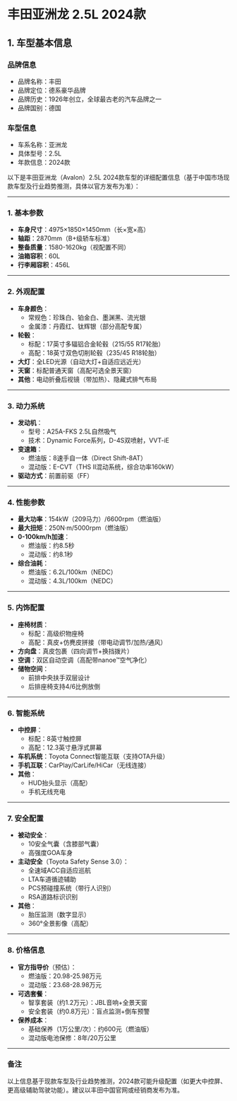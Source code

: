 
# 丰田亚洲龙 2.5L 2024款
## 1. 车型基本信息
### 品牌信息
- 品牌名称：丰田
- 品牌定位：德系豪华品牌
- 品牌历史：1926年创立，全球最古老的汽车品牌之一
- 品牌国别：德国

### 车型信息
- 车系名称：亚洲龙
- 具体型号：2.5L
- 年款信息：2024款

以下是丰田亚洲龙（Avalon）2.5L 2024款车型的详细配置信息（基于中国市场现款车型及行业趋势推测，具体以官方发布为准）：

---

### **1. 基本参数**
- **车身尺寸**：4975×1850×1450mm（长×宽×高）  
- **轴距**：2870mm（B+级轿车标准）  
- **整备质量**：1580-1620kg（视配置不同）  
- **油箱容积**：60L  
- **行李厢容积**：456L  

---

### **2. 外观配置**
- **车身颜色**：  
  - 常规色：珍珠白、铂金白、墨渊黑、流光银  
  - 金属漆：丹霞红、钛辉银（部分高配专属）  
- **轮毂**：  
  - 标配：17英寸多辐铝合金轮毂（215/55 R17轮胎）  
  - 高配：18英寸双色切削轮毂（235/45 R18轮胎）  
- **大灯**：全LED光源（自动大灯+自适应远近光）  
- **天窗**：标配普通天窗（高配可选全景天窗）  
- **其他**：电动折叠后视镜（带加热）、隐藏式排气布局  

---

### **3. 动力系统**
- **发动机**：  
  - 型号：A25A-FKS 2.5L自然吸气  
  - 技术：Dynamic Force系列，D-4S双喷射，VVT-iE  
- **变速箱**：  
  - 燃油版：8速手自一体（Direct Shift-8AT）  
  - 混动版：E-CVT（THS II混动系统，综合功率160kW）  
- **驱动方式**：前置前驱（FF）  

---

### **4. 性能参数**
- **最大功率**：154kW（209马力）/6600rpm（燃油版）  
- **最大扭矩**：250N·m/5000rpm（燃油版）  
- **0-100km/h加速**：  
  - 燃油版：约8.5秒  
  - 混动版：约8.1秒  
- **综合油耗**：  
  - 燃油版：6.2L/100km（NEDC）  
  - 混动版：4.3L/100km（NEDC）  

---

### **5. 内饰配置**
- **座椅材质**：  
  - 标配：高级织物座椅  
  - 高配：真皮+仿麂皮拼接（带电动调节/加热/通风）  
- **方向盘**：真皮包裹（四向调节+换挡拨片）  
- **空调**：双区自动空调（高配带nanoe™空气净化）  
- **储物空间**：  
  - 前排中央扶手双层设计  
  - 后排座椅支持4/6比例放倒  

---

### **6. 智能系统**
- **中控屏**：  
  - 标配：8英寸触控屏  
  - 高配：12.3英寸悬浮式屏幕  
- **车机系统**：Toyota Connect智能互联（支持OTA升级）  
- **手机互联**：CarPlay/CarLife/HiCar（无线连接）  
- **其他**：  
  - HUD抬头显示（高配）  
  - 手机无线充电  

---

### **7. 安全配置**
- **被动安全**：  
  - 10安全气囊（含膝部气囊）  
  - 高强度GOA车身  
- **主动安全**（Toyota Safety Sense 3.0）：  
  - 全速域ACC自适应巡航  
  - LTA车道循迹辅助  
  - PCS预碰撞系统（带行人识别）  
  - RSA道路标识识别  
- **其他**：  
  - 胎压监测（数字显示）  
  - 360°全景影像（高配）  

---

### **8. 价格信息**
- **官方指导价**（预估）：  
  - 燃油版：20.98-25.98万元  
  - 混动版：23.68-28.98万元  
- **可选套餐**：  
  - 智享套装（约1.2万元）：JBL音响+全景天窗  
  - 安全套装（约0.8万元）：盲点监测+倒车预警  
- **保养成本**：  
  - 基础保养（1万公里/次）：约600元（燃油版）  
  - 混动版电池保修：8年/20万公里  

---

### **备注**  
以上信息基于现款车型及行业趋势推测，2024款可能升级配置（如更大中控屏、更高级辅助驾驶功能）。建议以丰田中国官网或经销商发布为准。
